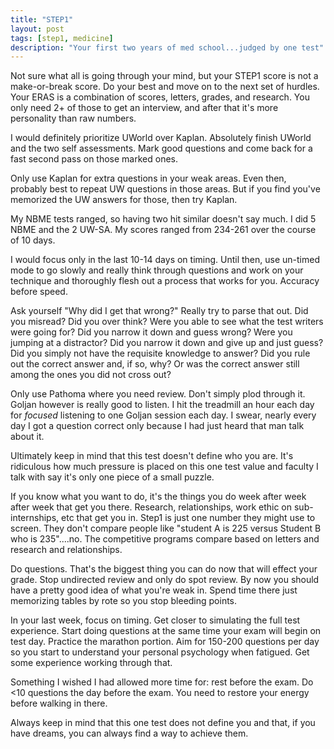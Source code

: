```yaml
---
title: "STEP1"
layout: post
tags: [step1, medicine]
description: "Your first two years of med school...judged by one test"
---
```


Not sure what all is going through your mind, but your STEP1 score is not a
make-or-break score.  Do your best and move on to the next set of hurdles.
Your ERAS is a combination of scores, letters, grades, and research.  You only
need 2+ of those to get an interview, and after that it's more personality
than raw numbers.

I would definitely prioritize UWorld over Kaplan. Absolutely finish UWorld and
the two self assessments. Mark good questions and come back for a fast second
pass on those marked ones.

Only use Kaplan for extra questions in your weak areas. Even then, probably
best to repeat UW questions in those areas. But if you find you've memorized
the UW answers for those, then try Kaplan.

My NBME tests ranged, so having two hit similar doesn't say much. I did 5 NBME
and the 2 UW-SA. My scores ranged from 234-261 over the course of 10 days.

I would focus only in the last 10-14 days on timing. Until then, use un-timed
mode to go slowly and really think through questions and work on your
technique and thoroughly flesh out a process that works for you. Accuracy
before speed.

Ask yourself "Why did I get that wrong?" Really try to parse that out. Did you
misread? Did you over think? Were you able to see what the test writers were
going for? Did you narrow it down and guess wrong? Were you jumping at a
distractor? Did you narrow it down and give up and just guess? Did you simply
not have the requisite knowledge to answer? Did you rule out the correct
answer and, if so, why? Or was the correct answer still among the ones you did
not cross out?

Only use Pathoma where you need review. Don't simply plod through it. Goljan
however is really good to listen. I hit the treadmill an hour each day for
*focused* listening to one Goljan session each day. I swear, nearly every day
I got a question correct only because I had just heard that man talk about it.


Ultimately keep in mind that this test doesn't define who you are. It's
ridiculous how much pressure is placed on this one test value and faculty I
talk with say it's only one piece of a small puzzle.

If you know what you want to do, it's the things you do week after week after
week that get you there. Research, relationships, work ethic on
sub-internships, etc that get you in. Step1 is just one number they might use
to screen. They don't compare people like "student A is 225 versus Student B
who is 235"....no. The competitive programs compare based on letters and
research and relationships.


Do questions. That's the biggest thing you can do now that will effect your
grade. Stop undirected review and only do spot review. By now you should have
a pretty good idea of what you're weak in. Spend time there just memorizing
tables by rote so you stop bleeding points.

In your last week, focus on timing. Get closer to simulating the full test
experience. Start doing questions at the same time your exam will begin on
test day. Practice the marathon portion. Aim for 150-200 questions per day so
you start to understand your personal psychology when fatigued. Get some
experience working through that.

Something I wished I had allowed more time for: rest before the exam. Do <10
questions the day before the exam. You need to restore your energy before
walking in there.

Always keep in mind that this one test does not define you and that, if you
have dreams, you can always find a way to achieve them.
